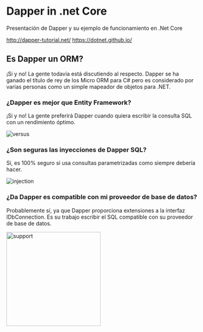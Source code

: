 # Dapper in .net Core

Presentación de Dapper y su ejemplo de funcionamiento en .Net Core

http://dapper-tutorial.net/
https://dotnet.github.io/

## Es Dapper un ORM?
¡Si y no! La gente todavía está discutiendo al respecto. Dapper se ha ganado el título de rey de los Micro ORM para C# pero es considerado por varias personas como un simple mapeador de objetos para .NET.

### ¿Dapper es mejor que Entity Framework?
¡Si y no! La gente preferirá Dapper cuando quiera escribir la consulta SQL con un rendimiento óptimo.

![versus](https://user-images.githubusercontent.com/32500709/45932659-16be0280-bf45-11e8-9215-2a5c7a741dfa.gif)

### ¿Son seguras las inyecciones de Dapper SQL?
Sí, es 100% seguro si usa consultas parametrizadas como siempre debería hacer.

![injection](https://user-images.githubusercontent.com/32500709/45932607-46b8d600-bf44-11e8-9173-45c8ede0a577.gif)

### ¿Da Dapper es compatible con mi proveedor de base de datos?
Probablemente sí, ya que Dapper proporciona extensiones a la interfaz IDbConnection. Es su trabajo escribir el SQL compatible con su proveedor de base de datos.

<img width="247" alt="support" src="https://user-images.githubusercontent.com/32500709/45932491-8ed6f900-bf42-11e8-93c3-7f737c40d4b8.png">
